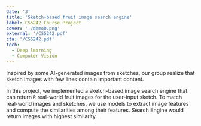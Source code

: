 ```yaml
---
date: '3'
title: 'Sketch-based fruit image search engine'
label: CS5242 Course Project
cover: './demo0.png'
external: '/CS5242.pdf'
cta: '/CS5242.pdf'
tech:
  - Deep learning
  - Computer Vision
---
```


Inspired by some AI-generated images from sketches, our group realize that sketch images with few lines contain important content. 

In this project, we implemented a sketch-based image search engine that can return 𝑘 real-world fruit images for the user-input sketch. To match real-world images and sketches, we use models to extract image features and compute the similarities among their features. Search Engine would return images with highest similarity.

